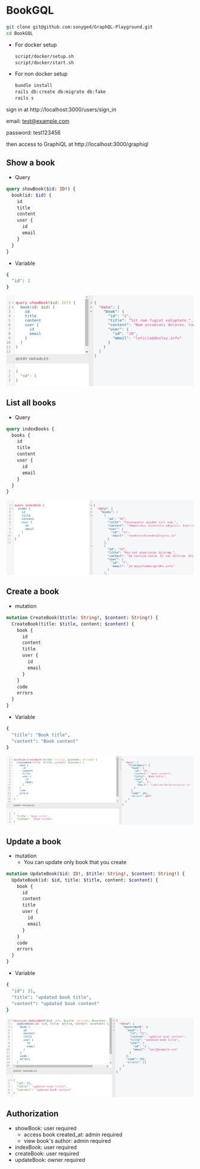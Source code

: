 # BookGQL

```bash
git clone git@github.com:sonyged/GraphQL-Playground.git
cd BookGQL
```

- For docker setup

  ```bash
  script/docker/setup.sh
  script/docker/start.sh
  ```

- For non docker setup

  ```bash
  bundle install
  rails db:create db:migrate db:fake
  rails s
  ```

sign in at http://localhost:3000/users/sign_in

email: test@example.com

password: test123456

then access to GraphiQL at http://localhost:3000/graphiql

## Show a book

- Query

```graphql
query showBook($id: ID!) {
  book(id: $id) {
    id
    title
    content
    user {
      id
      email
    }
  }
}
```

- Variable

```ruby
{
  "id": 1
}
```

![BookGQL - showBook](docs/images/query-showBook-id-1.png)

## List all books

- Query

```graphql
query indexBooks {
  books {
    id
    title
    content
    user {
      id
      email
    }
  }
}
```

![BookGQL - indexBook](docs/images/query-indexBook.png)

## Create a book

- mutation

```graphql
mutation CreateBook($title: String!, $content: String!) {
  CreateBook(title: $title, content: $content) {
    book {
      id
      content
      title
      user {
        id
        email
      }
    }
    code
    errors
  }
}
```

- Variable

```ruby
{
  "title": "Book title",
  "content": "Book content"
}
```

![BookGQL - showBook](docs/images/mutation-CreateBook.png)

## Update a book

- mutation
  - You can update only book that you create

```graphql
mutation UpdateBook($id: ID!, $title: String!, $content: String!) {
  UpdateBook(id: $id, title: $title, content: $content) {
    book {
      id
      content
      title
      user {
        id
        email
      }
    }
    code
    errors
  }
}
```

- Variable

```ruby
{
  "id": 31,
  "title": "updated book title",
  "content": "updated book content"
}
```

![BookGQL - showBook](docs/images/mutation-UpdateBook.png)

## Authorization

- showBook: user required
  - access book created_at: admin required
  - view book's author: admin required
- indexBook: user required
- createBook: user required
- updateBook: owner required
